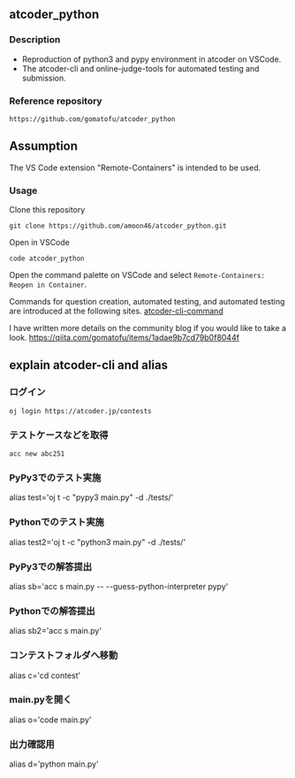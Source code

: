 ## atcoder_python
### Description
* Reproduction of python3 and pypy environment in atcoder on VSCode.
* The atcoder-cli and online-judge-tools for automated testing and submission.

### Reference repository
  ```
  https://github.com/gomatofu/atcoder_python
  ```

## Assumption
The VS Code extension "Remote-Containers" is intended to be used.

### Usage
Clone this repository
 ```
 git clone https://github.com/amoon46/atcoder_python.git
 ```
Open in VSCode
 ```
 code atcoder_python
 ```
Open the command palette on VSCode and select `Remote-Containers: Reopen in Container`.

Commands for question creation, automated testing, and automated testing are introduced at the following sites.
[atcoder-cli-command](http://tatamo.81.la/blog/2018/12/07/atcoder-cli-tutorial/)

I have written more details on the community blog if you would like to take a look.
https://qiita.com/gomatofu/items/1adae9b7cd79b0f8044f


## explain atcoder-cli and alias 

### ログイン
 ```oj login https://atcoder.jp/contests```

### テストケースなどを取得
 ```acc new abc251```

### PyPy3でのテスト実施
 alias test='oj t -c "pypy3 main.py" -d ./tests/'
 
### Pythonでのテスト実施
 alias test2='oj t -c "python3 main.py" -d ./tests/'

### PyPy3での解答提出
 alias sb='acc s main.py -- --guess-python-interpreter pypy'

### Pythonでの解答提出
 alias sb2='acc s main.py'

### コンテストフォルダへ移動
 alias c='cd contest'

### main.pyを開く
 alias o='code main.py'
 
### 出力確認用
 alias d='python main.py'
